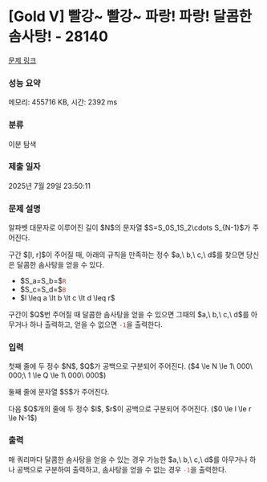 # [Gold V] 빨강~ 빨강~ 파랑! 파랑! 달콤한 솜사탕! - 28140 

[문제 링크](https://www.acmicpc.net/problem/28140) 

### 성능 요약

메모리: 455716 KB, 시간: 2392 ms

### 분류

이분 탐색

### 제출 일자

2025년 7월 29일 23:50:11

### 문제 설명

<p>알파벳 대문자로 이루어진 길이 $N$의 문자열 $S=S_0S_1S_2\cdots S_{N-1}$가 주어진다.</p>

<p>구간 $[l, r]$이 주어질 때, 아래의 규칙을 만족하는 정수 $a,\ b,\ c,\ d$를 찾으면 당신은 달콤한 솜사탕을 얻을 수 있다.</p>

<ul>
	<li>$S_a=S_b=$<code><span style="color:#c0392b;">R</span></code></li>
	<li>$S_c=S_d=$<code><span style="color:#c0392b;">B</span></code></li>
	<li>$l \leq a \lt b \lt c \lt d \leq r$</li>
</ul>

<p>구간이 $Q$번 주어질 때 달콤한 솜사탕을 얻을 수 있으면 그때의 $a,\ b,\ c,\ d$를 아무거나 하나 출력하고, 얻을 수 없으면 <code><span style="color:#c0392b;">-1</span></code>을 출력한다.</p>

### 입력 

 <p>첫째 줄에 두 정수 $N$, $Q$가 공백으로 구분되어 주어진다. ($4 \le N \le 1\ 000\ 000;\ 1 \le Q \le 1\ 000\ 000$)  </p>

<p>둘째 줄에 문자열 $S$가 주어진다.</p>

<p>다음 $Q$개의 줄에 두 정수 $l$, $r$이 공백으로 구분되어 주어진다. ($0 \le l \le r \le N-1$)  </p>

### 출력 

 <p>매 쿼리마다 달콤한 솜사탕을 얻을 수 있는 경우 가능한 $a,\ b,\ c,\ d$를 아무거나 하나 공백으로 구분하여 출력하고, 솜사탕을 얻을 수 없는 경우 <span style="color:#e74c3c;"><code>-1</code></span>을 출력한다.</p>

